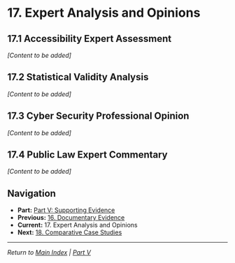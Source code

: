 # 17. Expert Analysis and Opinions

## 17.1 Accessibility Expert Assessment

*[Content to be added]*

## 17.2 Statistical Validity Analysis

*[Content to be added]*

## 17.3 Cyber Security Professional Opinion

*[Content to be added]*

## 17.4 Public Law Expert Commentary

*[Content to be added]*

## Navigation
- **Part:** [Part V: Supporting Evidence](./index.md)
- **Previous:** [16. Documentary Evidence](16-documentary-evidence.md)
- **Current:** 17. Expert Analysis and Opinions
- **Next:** [18. Comparative Case Studies](18-comparative-case-studies.md)

---
*Return to [Main Index](../index.md) | [Part V](./index.md)*
